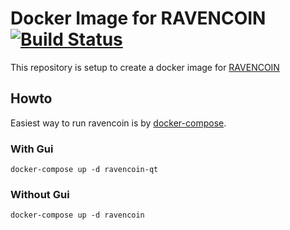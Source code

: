 # Docker Image for RAVENCOIN [![Build Status](https://travis-ci.org/eloyekunle/docker-ravencoin.svg?branch=master)](https://travis-ci.org/eloyekunle/docker-ravencoin)

This repository is setup to create a docker image for [RAVENCOIN](https://ravencoin.org/)

## Howto

Easiest way to run ravencoin is by [docker-compose](https://docs.docker.com/compose/).

### With Gui
```docker-compose up -d ravencoin-qt```

### Without Gui
```docker-compose up -d ravencoin```
